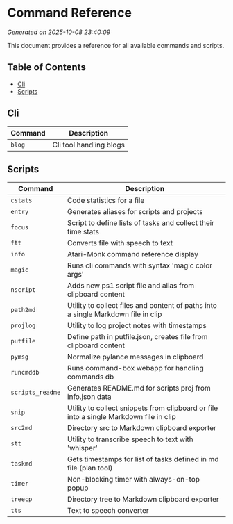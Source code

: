 # Command Reference

*Generated on 2025-10-08 23:40:09*

This document provides a reference for all available commands and scripts.

## Table of Contents

- [Cli](#cli)
- [Scripts](#scripts)

## Cli

| Command | Description |
|---------|-------------|
| `blog` | Cli tool handling blogs |

## Scripts

| Command | Description |
|---------|-------------|
| `cstats` | Code statistics for a file |
| `entry` | Generates aliases for scripts and projects |
| `focus` | Script to define lists of tasks and collect their time stats |
| `ftt` | Converts file with speech to text |
| `info` | Atari-Monk command reference display |
| `magic` | Runs cli commands with syntax 'magic color args' |
| `nscript` | Adds new ps1 script file and alias from clipboard content |
| `path2md` | Utility to collect files and content of paths into a single Markdown file in clip |
| `projlog` | Utility to log project notes with timestamps |
| `putfile` | Define path in putfile.json, creates file from clipboard content |
| `pymsg` | Normalize pylance messages in clipboard |
| `runcmddb` | Runs command-box webapp for handling commands db |
| `scripts_readme` | Generates README.md for scripts proj from info.json data |
| `snip` | Utility to collect snippets from clipboard or file into a single Markdown file in clip |
| `src2md` | Directory src to Markdown clipboard exporter |
| `stt` | Utility to transcribe speech to text with 'whisper' |
| `taskmd` | Gets timestamps for list of tasks defined in md file (plan tool) |
| `timer` | Non-blocking timer with always-on-top popup |
| `treecp` | Directory tree to Markdown clipboard exporter |
| `tts` | Text to speech converter |
